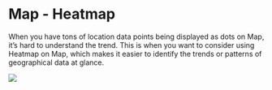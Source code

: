# Map - Heatmap


When you have tons of location data points being displayed as dots on Map, it’s hard to understand the trend. This is when you want to consider using Heatmap on Map, which makes it easier to identify the trends or patterns of geographical data at glance.

![](images/map-heatmap.png)
